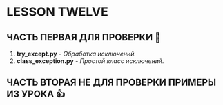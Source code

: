 # LESSON TWELVE
## ЧАСТЬ ПЕРВАЯ ДЛЯ ПРОВЕРКИ  :metal:
1. __try_except.py__      - _Обработка исключений._
2. __class_exception.py__ - _Простой класс исключений._


## ЧАСТЬ ВТОРАЯ НЕ ДЛЯ ПРОВЕРКИ ПРИМЕРЫ ИЗ УРОКА  :+1:
